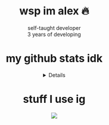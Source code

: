 <div align="center">
<h1>wsp im alex 🔥</h1>
<p>
    self-taught developer<br>
    3 years of developing
</p>
<h1>my github stats idk</h1>
<details>
  <a href="https://github.com/uhAlexz">
    <img src="http://github-profile-summary-cards.vercel.app/api/cards/profile-details?username=uhAlexz&theme=transparent" />
  </a>
  <a href="https://github.com/uhAlexz">
    <img src="https://github-readme-streak-stats.herokuapp.com/?user=uhAlexz&hide_border=true&card_width=338&theme=transparent" />
  </a>
  <a href="https://github.com/uhAlexz">
    <img src="http://github-profile-summary-cards.vercel.app/api/cards/stats?username=uhAlexz&theme=transparent" />
  </a>
  <a href="https://github.com/uhAlexz">
    <img src="https://github-readme-stats.vercel.app/api/top-langs/?username=uhAlexz&hide_border=true&card_width=338&theme=transparent"/>
  </a>
</details>
<h1>stuff I use ig</h1>
<img src="https://skillicons.dev/icons?i=python,js,c#,vscode,visualstudio,robloxstudio,sqlite,nodejs,discord,cloudflare,github" />
</div>
